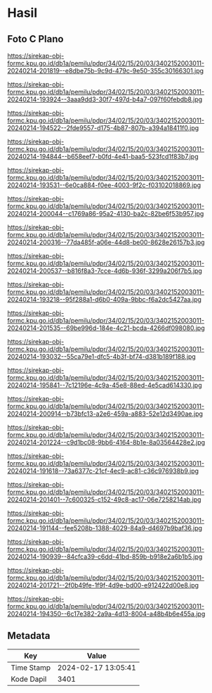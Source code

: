 # Hasil

## Foto C Plano

https://sirekap-obj-formc.kpu.go.id/db1a/pemilu/pdpr/34/02/15/20/03/3402152003011-20240214-201819--e8dbe75b-9c9d-479c-9e50-355c30166301.jpg

https://sirekap-obj-formc.kpu.go.id/db1a/pemilu/pdpr/34/02/15/20/03/3402152003011-20240214-193924--3aaa9dd3-30f7-497d-b4a7-097f60febdb8.jpg

https://sirekap-obj-formc.kpu.go.id/db1a/pemilu/pdpr/34/02/15/20/03/3402152003011-20240214-194522--2fde9557-d175-4b87-807b-a394a18411f0.jpg

https://sirekap-obj-formc.kpu.go.id/db1a/pemilu/pdpr/34/02/15/20/03/3402152003011-20240214-194844--b658eef7-b0fd-4e41-baa5-523fcd1f83b7.jpg

https://sirekap-obj-formc.kpu.go.id/db1a/pemilu/pdpr/34/02/15/20/03/3402152003011-20240214-193531--6e0ca884-f0ee-4003-9f2c-f03102018869.jpg

https://sirekap-obj-formc.kpu.go.id/db1a/pemilu/pdpr/34/02/15/20/03/3402152003011-20240214-200044--c1769a86-95a2-4130-ba2c-82be6f53b957.jpg

https://sirekap-obj-formc.kpu.go.id/db1a/pemilu/pdpr/34/02/15/20/03/3402152003011-20240214-200316--77da485f-a06e-44d8-be00-8628e26157b3.jpg

https://sirekap-obj-formc.kpu.go.id/db1a/pemilu/pdpr/34/02/15/20/03/3402152003011-20240214-200537--b816f8a3-7cce-4d6b-936f-3299a206f7b5.jpg

https://sirekap-obj-formc.kpu.go.id/db1a/pemilu/pdpr/34/02/15/20/03/3402152003011-20240214-193218--95f288a1-d6b0-409a-9bbc-f6a2dc5427aa.jpg

https://sirekap-obj-formc.kpu.go.id/db1a/pemilu/pdpr/34/02/15/20/03/3402152003011-20240214-201535--69be996d-184e-4c21-bcda-4266df098080.jpg

https://sirekap-obj-formc.kpu.go.id/db1a/pemilu/pdpr/34/02/15/20/03/3402152003011-20240214-193032--55ca79e1-dfc5-4b3f-bf74-d381b189f188.jpg

https://sirekap-obj-formc.kpu.go.id/db1a/pemilu/pdpr/34/02/15/20/03/3402152003011-20240214-195841--7c12196e-4c9a-45e8-88ed-4e5cad614330.jpg

https://sirekap-obj-formc.kpu.go.id/db1a/pemilu/pdpr/34/02/15/20/03/3402152003011-20240214-200914--b73bfc13-a2e6-459a-a883-52e12d3490ae.jpg

https://sirekap-obj-formc.kpu.go.id/db1a/pemilu/pdpr/34/02/15/20/03/3402152003011-20240214-201224--c9d1bc08-9bb6-4164-8b1e-8a03564428e2.jpg

https://sirekap-obj-formc.kpu.go.id/db1a/pemilu/pdpr/34/02/15/20/03/3402152003011-20240214-191618--73a6377c-21cf-4ec9-ac81-c36c976938b9.jpg

https://sirekap-obj-formc.kpu.go.id/db1a/pemilu/pdpr/34/02/15/20/03/3402152003011-20240214-201401--7c600325-c152-49c8-ac17-06e7258214ab.jpg

https://sirekap-obj-formc.kpu.go.id/db1a/pemilu/pdpr/34/02/15/20/03/3402152003011-20240214-191144--fee5208b-1388-4029-84a9-d4697b9baf36.jpg

https://sirekap-obj-formc.kpu.go.id/db1a/pemilu/pdpr/34/02/15/20/03/3402152003011-20240214-190939--84cfca39-c6dd-41bd-859b-b918e2a6b1b5.jpg

https://sirekap-obj-formc.kpu.go.id/db1a/pemilu/pdpr/34/02/15/20/03/3402152003011-20240214-201721--2f0b49fe-1f9f-4d9e-bd00-e912422d00e8.jpg

https://sirekap-obj-formc.kpu.go.id/db1a/pemilu/pdpr/34/02/15/20/03/3402152003011-20240214-194350--6c17e382-2a9a-4d13-8004-a48b4b6e455a.jpg


## Metadata

| Key        | Value               |
| ---------- | ------------------- |
| Time Stamp | 2024-02-17 13:05:41 |
| Kode Dapil | 3401                |



